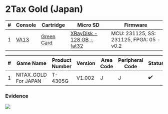 # 2Tax Gold (Japan)

| #   | Console                                             | Cartridge                                                                           | Micro SD                                                                                | Firmware                                 |
| --- | --------------------------------------------------- | ----------------------------------------------------------------------------------- | --------------------------------------------------------------------------------------- | ---------------------------------------- |
| 1   | [VA13](../../../../../Info/Consoles/VA13/README.md) | [Green Card](../../../../../Info/Cartridges/RetroGameParadiseStore/1.32F/README.md) | [XRayDisk - 128 GB - fat32](../../../../../Info/SdCards/XRayDisk/128GB/fat32/README.md) | MCU: 231125, SS: 231125, FPGA: 05 - v0.2 |

| #   | Game Name            | Product Number | Version | Area Code | Peripheral Code | Status             | Time Played |
| --- | -------------------- | -------------- | ------- | --------- | --------------- | ------------------ | ----------- |
| 1   | NITAX_GOLD For JAPAN | T-4305G        | V1.002  | J         | J               | :heavy_check_mark: | 12 minutes  |

### Evidence

[![](https://img.youtube.com/vi/Jr9nwVWp6ic/0.jpg)](https://www.youtube.com/watch?v=Jr9nwVWp6ic)
